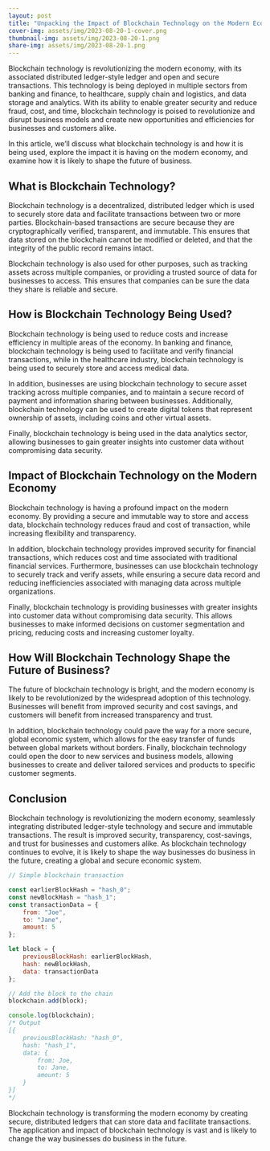 ```yaml
---
layout: post
title: "Unpacking the Impact of Blockchain Technology on the Modern Economy"
cover-img: assets/img/2023-08-20-1-cover.png
thumbnail-img: assets/img/2023-08-20-1.png
share-img: assets/img/2023-08-20-1.png
---
```






Blockchain technology is revolutionizing the modern economy, with its associated distributed ledger-style ledger and open and secure transactions. This technology is being deployed in  multiple sectors from banking and finance, to healthcare, supply chain and logistics, and data storage and analytics. With its ability to enable greater security and reduce fraud, cost, and time, blockchain technology is poised to revolutionize and disrupt business models and create new opportunities and efficiencies for businesses and customers alike.

In this article, we’ll discuss what blockchain technology is and how it is being used, explore the impact it is having on the modern economy, and examine how it is likely to shape the future of business.

## What is Blockchain Technology?

Blockchain technology is a decentralized, distributed ledger which is used to securely store data and facilitate transactions between two or more parties. Blockchain-based transactions are secure because they are cryptographically verified, transparent, and immutable. This ensures that data stored on the blockchain cannot be modified or deleted, and that the integrity of the public record remains intact.

Blockchain technology is also used for other purposes, such as tracking assets across multiple companies, or providing a trusted source of data for businesses to access. This ensures that companies can be sure the data they share is reliable and secure.

## How is Blockchain Technology Being Used?

Blockchain technology is being used to reduce costs and increase efficiency in multiple areas of the economy. In banking and finance, blockchain technology is being used to facilitate and verify financial transactions, while in the healthcare industry, blockchain technology is being used to securely store and access medical data.

In addition, businesses are using blockchain technology to secure asset tracking across multiple companies, and to maintain a secure record of payment and information sharing between businesses. Additionally, blockchain technology can be used to create digital tokens that represent ownership of assets, including coins and other virtual assets.

Finally, blockchain technology is being used in the data analytics sector, allowing businesses to gain greater insights into customer data without compromising data security.

## Impact of Blockchain Technology on the Modern Economy

Blockchain technology is having a profound impact on the modern economy. By providing a secure and immutable way to store and access data, blockchain technology reduces fraud and cost of transaction, while increasing flexibility and transparency.

In addition, blockchain technology provides improved security for financial transactions, which reduces cost and time associated with traditional financial services. Furthermore, businesses can use blockchain technology to securely track and verify assets, while ensuring a secure data record and reducing inefficiencies associated with managing data across multiple organizations.

Finally, blockchain technology is providing businesses with greater insights into customer data without compromising data security. This allows businesses to make informed decisions on customer segmentation and pricing, reducing costs and increasing customer loyalty.

## How Will Blockchain Technology Shape the Future of Business?

The future of blockchain technology is bright, and the modern economy is likely to be revolutionized by the widespread adoption of this technology. Businesses will benefit from improved security and cost savings, and customers will benefit from increased transparency and trust.

In addition, blockchain technology could pave the way for a more secure, global economic system, which allows for the easy transfer of funds between global markets without borders. Finally, blockchain technology could open the door to new services and business models, allowing businesses to create and deliver tailored services and products to specific customer segments.

## Conclusion 

Blockchain technology is revolutionizing the modern economy, seamlessly integrating distributed ledger-style technology and secure and immutable transactions. The result is improved security, transparency, cost-savings, and trust for businesses and customers alike. As blockchain technology continues to evolve, it is likely to shape the way businesses do business in the future, creating a global and secure economic system. 

```js
// Simple blockchain transaction

const earlierBlockHash = "hash_0";
const newBlockHash = "hash_1";
const transactionData = {
    from: "Joe", 
    to: "Jane", 
    amount: 5
};

let block = {
    previousBlockHash: earlierBlockHash,
    hash: newBlockHash,
    data: transactionData
};

// Add the block to the chain
blockchain.add(block);

console.log(blockchain);
/* Output
[{
    previousBlockHash: "hash_0",
    hash: "hash_1",
    data: {
        from: Joe,
        to: Jane,
        amount: 5
    }
}]
*/
```

Blockchain technology is transforming the modern economy by creating secure, distributed ledgers that can store data and facilitate transactions. The application and impact of blockchain technology is vast and is likely to change the way businesses do business in the future.
